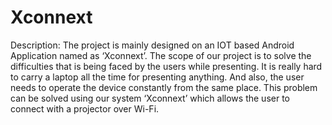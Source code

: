 # Xconnext
Description: The project is mainly designed on an IOT based Android Application named as ‘Xconnext’. The scope of our project is to solve the difficulties that is being faced by the users while presenting. It is really hard to carry a laptop all the time for presenting anything. And also, the user needs to operate the device constantly from the same place. This problem can be solved using our system ‘Xconnext’ which allows the user to connect with a projector over Wi-Fi.
